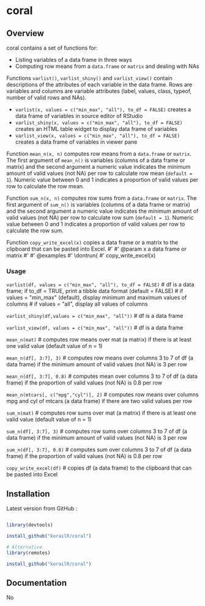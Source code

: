 coral
=========

## Overview

coral contains a set of functions for:
- Listing variables of a data frame in three ways
- Computing row means from a `data.frame` or `matrix` and dealing with NAs

Functions `varlist()`, `varlist_shiny()` and `varlist_view()` contain descriptions of the attributes of each variable in the data frame. Rows are variables and columns are variable attributes (label, values, class, typeof, number of valid rows and NAs).

  - `varlist(x, values = c("min_max", "all"), to_df = FALSE)` creates a data frame of variables in source editor of RStudio
  - `varlist_shiny(x, values = c("min_max", "all"), to_df = FALSE)` creates an HTML table widget to display data frame of variables
  - `varlist_view(x, values = c("min_max", "all"), to_df = FALSE)` creates a data frame of variables in viewer pane


Function `mean_n(x, n)` computes row means from a `data.frame` or `matrix`. The first argument of `mean_n()` is variables (columns of a data frame or matrix) and the second argument a numeric value indicates the minimum amount of valid values (not NA) per row to calculate row mean (`default = 1`). Numeric value between 0 and 1 indicates a proportion of valid values per row to calculate the row mean.

Function `sum_n(x, n)` computes row sums from a `data.frame` or `matrix`. The first argument of `sum_n()` is variables (columns of a data frame or matrix) and the second argument a numeric value indicates the minimum amount of valid values (not NA) per row to calculate row sum (`default = 1`). Numeric value between 0 and 1 indicates a proportion of valid values per row to calculate the row sum.

Function `copy_write_excel(x)` copies a data frame or a matrix to the clipboard that can be pasted into Excel.
#'
#' @param x a data frame or matrix
#'
#' @examples
#' \dontrun{
#' copy_write_excel(x)


### Usage  

`varlist(df, values = c("min_max", "all"), to_df = FALSE)`          # df is a data frame; if to_df = TRUE, print a tibble data format (default = FALSE)
                                                                    # if values = "min_max" (default), display minimum and maximum values of columns
                                                                    # if values = "all", display all values of columns

`varlist_shiny(df,values = c("min_max", "all"))`     # df is a data frame  

`varlist_view(df, values = c("min_max", "all"))`     # df is a data frame  

`mean_n(mat)`              #  computes row means over mat (a matrix) if there is at least one valid value (default value of n = 1)

`mean_n(df[, 3:7], 3)`     #  computes row means over columns 3 to 7 of df (a data frame) if the minimum amount of valid values (not NA) is 3 per row

`mean_n(df[, 3:7], 0.8)`   #  computes mean over columns 3 to 7 of df (a data frame) if the proportion of valid values (not NA) is 0.8 per row

`mean_n(mtcars[, c("mpg","cyl")], 2)` #  computes row means over columns mpg and cyl of mtcars (a data frame) if there are two valid values per row

`sum_n(mat)`               #  computes row sums over mat (a matrix) if there is at least one valid value (default value of n = 1)

`sum_n(df[, 3:7], 3)`      #  computes row sums over columns 3 to 7 of df (a data frame) if the minimum amount of valid values (not NA) is 3 per row

`sum_n(df[, 3:7], 0.8)`    #  computes sum over columns 3 to 7 of df (a data frame) if the proportion of valid values (not NA) is 0.8 per row

`copy_write_excel(df)`     #  copies df (a data frame) to the clipboard that can be pasted into Excel


## Installation


Latest version from GitHub :



```r

library(devtools)

install_github("korailR/coral")

# Alternative
library(remotes)

install_github("korailR/coral")


```



## Documentation

No
